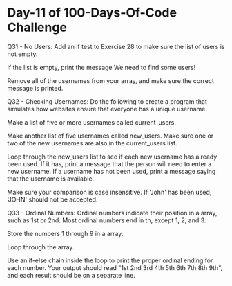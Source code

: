 # Day-11 of 100-Days-Of-Code Challenge

Q31 - No Users: Add an if test to Exercise 28 to make sure the list of users is not empty.

If the list is empty, print the message We need to find some users!

Remove all of the usernames from your array, and make sure the correct message is printed.

Q32 - Checking Usernames: Do the following to create a program that simulates how websites ensure that everyone has a unique username.

Make a list of five or more usernames called current_users.

Make another list of five usernames called new_users. Make sure one or two of the new usernames are also in the current_users list.

Loop through the new_users list to see if each new username has already been used. If it has, print a message that the person will need to enter a new username. If a username has not been used, print a message saying that the username is available.

Make sure your comparison is case insensitive. If 'John' has been used, 'JOHN' should not be accepted.

Q33 - Ordinal Numbers: Ordinal numbers indicate their position in a array, such as 1st or 2nd. Most ordinal numbers end in th, except 1, 2, and 3.

Store the numbers 1 through 9 in a array.

Loop through the array.

Use an if-else chain inside the loop to print the proper ordinal ending for each number. Your output should read "1st 2nd 3rd 4th 5th 6th 7th 8th 9th", and each result should be on a separate line.
